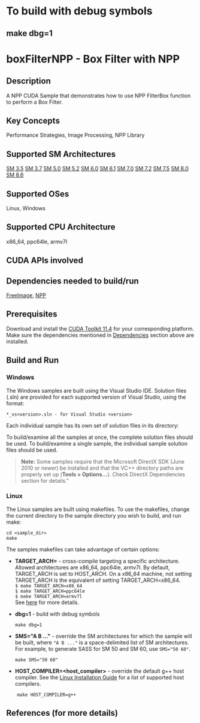 # To build with debug symbols

## make dbg=1

# boxFilterNPP - Box Filter with NPP

## Description

A NPP CUDA Sample that demonstrates how to use NPP FilterBox function to perform a Box Filter.

## Key Concepts

Performance Strategies, Image Processing, NPP Library

## Supported SM Architectures

[SM 3.5](https://developer.nvidia.com/cuda-gpus)  [SM 3.7](https://developer.nvidia.com/cuda-gpus)  [SM 5.0](https://developer.nvidia.com/cuda-gpus)  [SM 5.2](https://developer.nvidia.com/cuda-gpus)  [SM 6.0](https://developer.nvidia.com/cuda-gpus)  [SM 6.1](https://developer.nvidia.com/cuda-gpus)  [SM 7.0](https://developer.nvidia.com/cuda-gpus)  [SM 7.2](https://developer.nvidia.com/cuda-gpus)  [SM 7.5](https://developer.nvidia.com/cuda-gpus)  [SM 8.0](https://developer.nvidia.com/cuda-gpus)  [SM 8.6](https://developer.nvidia.com/cuda-gpus)

## Supported OSes

Linux, Windows

## Supported CPU Architecture

x86_64, ppc64le, armv7l

## CUDA APIs involved

## Dependencies needed to build/run

[FreeImage](../../README.md#freeimage), [NPP](../../README.md#npp)

## Prerequisites

Download and install the [CUDA Toolkit 11.4](https://developer.nvidia.com/cuda-downloads) for your corresponding platform.
Make sure the dependencies mentioned in [Dependencies]() section above are installed.

## Build and Run

### Windows

The Windows samples are built using the Visual Studio IDE. Solution files (.sln) are provided for each supported version of Visual Studio, using the format:

```
*_vs<version>.sln - for Visual Studio <version>
```

Each individual sample has its own set of solution files in its directory:

To build/examine all the samples at once, the complete solution files should be used. To build/examine a single sample, the individual sample solution files should be used.
> **Note:** Some samples require that the Microsoft DirectX SDK (June 2010 or newer) be installed and that the VC++ directory paths are properly set up (**Tools > Options...**). Check DirectX Dependencies section for details."

### Linux

The Linux samples are built using makefiles. To use the makefiles, change the current directory to the sample directory you wish to build, and run make:

```
cd <sample_dir>
make
```

The samples makefiles can take advantage of certain options:

* **TARGET_ARCH=<arch>** - cross-compile targeting a specific architecture. Allowed architectures are x86_64, ppc64le, armv7l.
    By default, TARGET_ARCH is set to HOST_ARCH. On a x86_64 machine, not setting TARGET_ARCH is the equivalent of setting TARGET_ARCH=x86_64.<br/>
`$ make TARGET_ARCH=x86_64` <br/> `$ make TARGET_ARCH=ppc64le` <br/> `$ make TARGET_ARCH=armv7l` <br/>
    See [here](http://docs.nvidia.com/cuda/cuda-samples/index.html#cross-samples) for more details.
* **dbg=1** - build with debug symbols

    ```
    make dbg=1
    ```

* **SMS="A B ..."** - override the SM architectures for which the sample will be built, where `"A B ..."` is a space-delimited list of SM architectures. For example, to generate SASS for SM 50 and SM 60, use `SMS="50 60"`.

    ```
    make SMS="50 60"
    ```

* **HOST_COMPILER=<host_compiler>** - override the default g++ host compiler. See the [Linux Installation Guide](http://docs.nvidia.com/cuda/cuda-installation-guide-linux/index.html#system-requirements) for a list of supported host compilers.

```
    make HOST_COMPILER=g++
```

## References (for more details)
